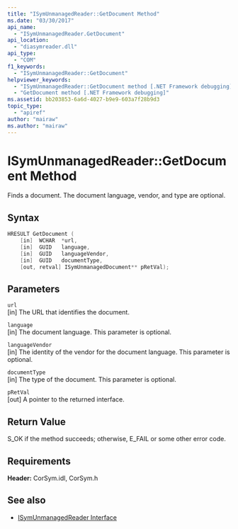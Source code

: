 ```yaml
---
title: "ISymUnmanagedReader::GetDocument Method"
ms.date: "03/30/2017"
api_name: 
  - "ISymUnmanagedReader.GetDocument"
api_location: 
  - "diasymreader.dll"
api_type: 
  - "COM"
f1_keywords: 
  - "ISymUnmanagedReader::GetDocument"
helpviewer_keywords: 
  - "ISymUnmanagedReader::GetDocument method [.NET Framework debugging]"
  - "GetDocument method [.NET Framework debugging]"
ms.assetid: bb203853-6a6d-4027-b9e9-603a7f28b9d3
topic_type: 
  - "apiref"
author: "mairaw"
ms.author: "mairaw"
---
```

# ISymUnmanagedReader::GetDocument Method
Finds a document. The document language, vendor, and type are optional.  
  
## Syntax  
  
```cpp  
HRESULT GetDocument (  
    [in]  WCHAR  *url,  
    [in]  GUID   language,  
    [in]  GUID   languageVendor,  
    [in]  GUID   documentType,  
    [out, retval] ISymUnmanagedDocument** pRetVal);  
```  
  
## Parameters  
 `url`  
 [in] The URL that identifies the document.  
  
 `language`  
 [in] The document language. This parameter is optional.  
  
 `languageVendor`  
 [in] The identity of the vendor for the document language. This parameter is optional.  
  
 `documentType`  
 [in] The type of the document. This parameter is optional.  
  
 `pRetVal`  
 [out] A pointer to the returned interface.  
  
## Return Value  
 S_OK if the method succeeds; otherwise, E_FAIL or some other error code.  
  
## Requirements  
 **Header:** CorSym.idl, CorSym.h  
  
## See also

- [ISymUnmanagedReader Interface](../../../../docs/framework/unmanaged-api/diagnostics/isymunmanagedreader-interface.md)
